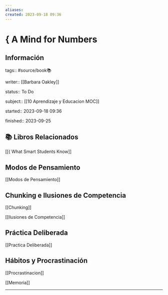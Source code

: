 ```yaml
---
aliases: 
created: 2023-09-18 09:36
---
```

# { A Mind for Numbers
## Información
tags:: #source/book📚 

writer:: [[Barbara Oakley]]

status:: To Do

subject:: [[10 Aprendizaje y Educacion MOC]]

started:: 2023-09-18 09:36

finished:: 2023-09-25

## 📚 Libros Relacionados
[[{ What Smart Students Know]]

## Modos de Pensamiento
[[Modos de Pensamiento]]

## Chunking e Ilusiones de Competencia
[[Chunking]]

[[Ilusiones de Competencia]]

## Práctica Deliberada
[[Practica Deliberada]]
## Hábitos y Procrastinación
[[Procrastinacion]]

[[Memoria]]
___

